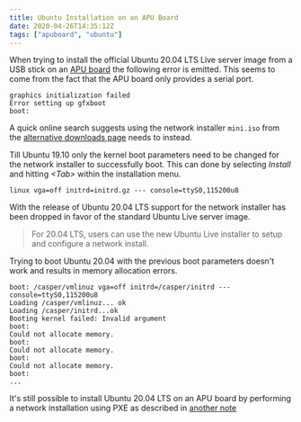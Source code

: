 ```yaml
---
title: Ubuntu Installation on an APU Board
date: 2020-04-26T14:35:12Z
tags: ["apuboard", "ubuntu"]
---
```


When trying to install the official Ubuntu 20.04 LTS Live server image from a USB stick on an [APU
board][www.apu-borad.de] the following error is emitted. This seems to come from the fact that the APU board only
provides a serial port.

```terminfo
graphics initialization failed
Error setting up gfxboot
boot:
```

A quick online search suggests using the network installer `mini.iso` from the [alternative downloads
page][ubuntu.com:download:alternative] needs to instead.

Till Ubuntu 19.10 only the kernel boot parameters need to be changed for the network installer to successfully boot.
This can done by selecting _Install_ and hitting _\<Tab\>_ within the installation menu.

```terminfo
linux vga=off initrd=initrd.gz --- console=ttyS0,115200u8
```

With the release of Ubuntu 20.04 LTS support for the network installer has been dropped in favor of the standard Ubuntu
Live server image.

> For 20.04 LTS, users can use the new Ubuntu Live installer to setup and configure a network install.

Trying to boot Ubuntu 20.04 with the previous boot parameters doesn't work and results in memory allocation errors.

```terminfo
boot: /casper/vmlinuz vga=off initrd=/casper/initrd --- console=ttyS0,115200u8
Loading /casper/vmlinuz... ok
Loading /casper/initrd...ok
Booting kernel failed: Invalid argument
boot:
Could not allocate memory.
boot:
Could not allocate memory.
boot:
Could not allocate memory.
boot:
...
```

It's still possible to install Ubuntu 20.04 LTS on an APU board by performing a network installation using PXE as
described in [another note](./2020-04-28-pxe-booting-ubuntu-using-dnsmasq.md)

[www.apu-borad.de]: https://www.apu-board.de/
[ubuntu.com:download:alternative]: https://ubuntu.com/download/alternative-downloads
